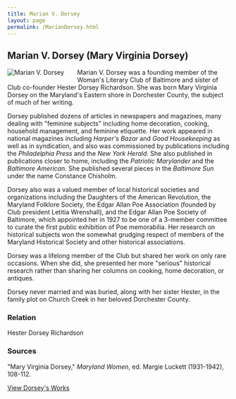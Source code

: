 ```yaml
---
title: Marian V. Dorsey
layout: page
permalink: /MarianDorsey.html
---
```


## Marian V. Dorsey (Mary Virginia Dorsey)
<div style="float: left;padding-right: 30px;padding-bottom: 15px;"><img src="https://elizajames.github.io/WLCB_draft/assets/img/MarianDorsey.jpg" alt="Marian V. Dorsey"></div>

Marian V. Dorsey was a founding member of the Woman's Literary Club of Baltimore and sister of Club co-founder Hester Dorsey Richardson. She was born Mary Virginia Dorsey on the Maryland's Eastern shore in Dorchester County, the subject of much of her writing. 

Dorsey published dozens of articles in newspapers and magazines, many dealing with "feminine subjects" including home decoration, cooking, household management, and feminine etiquette. Her work appeared in national magazines including *Harper's Bazar* and *Good Housekeeping* as well as in syndication, and also was commissioned by publications including the *Philadelphia Press* and the *New York Herald*. She also published in publications closer to home, including the *Patriotic Marylander* and the *Baltimore American*. She published several pieces in the *Baltimore Sun* under the name Constance Chisholm.

Dorsey also was a valued member of local historical societies and organizations including the Daughters of the American Revolution, the Maryland Folklore Society, the Edgar Allan Poe Association (founded by Club president Letitia Wrenshall), and the Edgar Allan Poe Society of Baltimore, which appointed her in 1927 to be one of a 3-member committee to curate the first public exhibition of Poe memorabilia. Her research on historical subjects won the somewhat grudging respect of members of the Maryland Historical Society and other historical associations.

Dorsey was a lifelong member of the Club but shared her work on only rare occasions. When she did, she presented her more "serious" historical research rather than sharing her columns on cooking, home decoration, or antiques.

Dorsey never married and was buried, along with her sister Hester, in the family plot on Church Creek in her beloved Dorchester County.

### Relation
Hester Dorsey Richardson

### Sources
"Mary Virginia Dorsey," *Maryland Women*, ed. Margie Luckett (1931-1942), 108-112.


[View Dorsey's Works](https://elizajames.github.io/WLCB_draft/browse.html#Dorsey%2C%20Marian)

